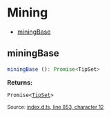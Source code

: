 <!-- Code generated by github.com/filecoin-shipyard/js-lotus-client/docgen. DO NOT EDIT. -->
# Mining



* [miningBase](mining.md#miningbase)

## miningBase

```ts
miningBase (): Promise<TipSet>
```

**Returns:**

<code>Promise&lt;<a href="../types.md#tipset">TipSet</a>&gt;</code>

<small>Source: [index.d.ts, line 853, character 12](https://github.com/filecoin-shipyard/js-lotus-client-rpc/blob/master/index.d.ts#L853)</small>
